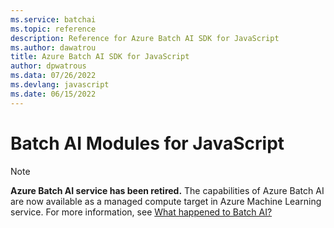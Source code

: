 ```yaml
---
ms.service: batchai
ms.topic: reference
description: Reference for Azure Batch AI SDK for JavaScript
ms.author: dawatrou
title: Azure Batch AI SDK for JavaScript
author: dpwatrous
ms.data: 07/26/2022
ms.devlang: javascript
ms.date: 06/15/2022
---
```

# Batch AI Modules for JavaScript

>[!NOTE]
>**Azure Batch AI service has been retired.** The capabilities of Azure Batch AI are now available as a managed compute target in Azure Machine Learning service. For more information, see [What happened to Batch AI?](https://aka.ms/batchai-retirement)